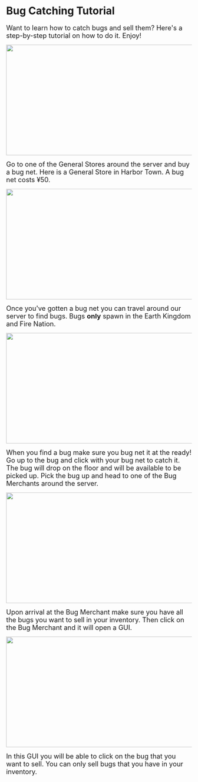 # Bug Catching Tutorial

<font size=4>Want to learn how to catch bugs and sell them? Here's a step-by-step tutorial on how to do it. Enjoy!</font>

<p align=center><img src="https://s3.amazonaws.com/files.enjin.com/765924/modules/forum/attachments/Bug1_1614778930.png"
     width="600"
     height="300"></p>

<font size=4>Go to one of the General Stores around the server and buy a bug net. Here is a General Store in Harbor Town. A bug net costs ¥50.</font>

<p align=center><img src="https://s3.amazonaws.com/files.enjin.com/765924/modules/forum/attachments/Bug2_1614778931.png"
     width="600"
     height="300"></p>

<font size=4>Once you've gotten a bug net you can travel around our server to find bugs. Bugs <b>only</b> spawn in the Earth Kingdom and Fire Nation.</font>

<p align=center><img src="https://s3.amazonaws.com/files.enjin.com/765924/modules/forum/attachments/Bug3_1614778931.png"
     width="600"
     height="300"></p>

<font size=4>When you find a bug make sure you bug net it at the ready! Go up to the bug and click with your bug net to catch it. The bug will drop on the floor and will be available to be picked up. Pick the bug up and head to one of the Bug Merchants around the server.</font>

<p align=center><img src="https://s3.amazonaws.com/files.enjin.com/765924/modules/forum/attachments/Bug4_1614778932.png"
     width="600"
     height="300"></p>

<font size=4>Upon arrival at the Bug Merchant make sure you have all the bugs you want to sell in your inventory. Then click on the Bug Merchant and it will open a GUI.</font>

<p align=center><img src="https://s3.amazonaws.com/files.enjin.com/765924/modules/forum/attachments/Bug5_1614778932.png"
     width="600"
     height="300"></p>

<font size=4>In this GUI you will be able to click on the bug that you want to sell. You can only sell bugs that you have in your inventory.</font>